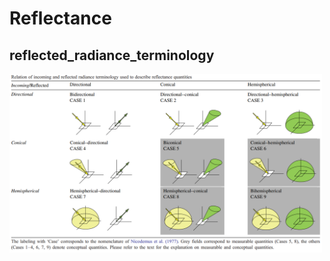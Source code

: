# Reflectance

## reflected_radiance_terminology

<img src="img/reflected_radiance_terminology.png" alt="reflected_radiance_terminology"  width="500px">